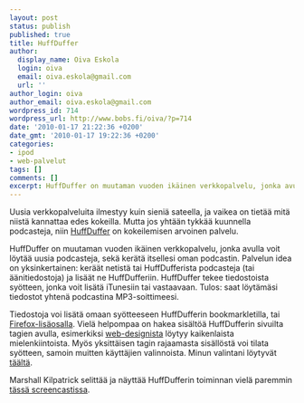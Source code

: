```yaml
---
layout: post
status: publish
published: true
title: HuffDuffer
author:
  display_name: Oiva Eskola
  login: oiva
  email: oiva.eskola@gmail.com
  url: ''
author_login: oiva
author_email: oiva.eskola@gmail.com
wordpress_id: 714
wordpress_url: http://www.bobs.fi/oiva/?p=714
date: '2010-01-17 21:22:36 +0200'
date_gmt: '2010-01-17 19:22:36 +0200'
categories:
- ipod
- web-palvelut
tags: []
comments: []
excerpt: HuffDuffer on muutaman vuoden ikäinen verkkopalvelu, jonka avulla voit löytää uusia podcasteja, sekä kerätä itsellesi oman podcastin.
---
```

<p>Uusia verkkopalveluita ilmestyy kuin sieniä sateella, ja vaikea on tietää mitä niistä kannattaa edes kokeilla. Mutta jos yhtään tykkää kuunnella podcasteja, niin <a href="http://huffduffer.com/about" target="_blank">HuffDuffer</a> on kokeilemisen arvoinen palvelu.</p>
<p>HuffDuffer on muutaman vuoden ikäinen verkkopalvelu, jonka avulla voit löytää uusia podcasteja, sekä kerätä itsellesi oman podcastin. Palvelun idea on yksinkertainen: keräät netistä tai HuffDufferista podcasteja (tai äänitiedostoja) ja lisäät ne HuffDufferiin. HuffDuffer tekee tiedostoista syötteen, jonka voit lisätä iTunesiin tai vastaavaan. Tulos: saat löytämäsi tiedostot yhtenä podcastina MP3-soittimeesi.</p>
<p>Tiedostoja voi lisätä omaan syötteeseen HuffDufferin bookmarkletilla, tai <a title="HuffDuffer Firefox Add-on" href="https://addons.mozilla.org/en-US/firefox/addon/13448/" target="_blank">Firefox-lisäosalla</a>. Vielä helpompaa on hakea sisältöä HuffDufferin sivuilta tagien avulla, esimerkiksi <a title="HuffDuffer: web design" href="http://huffduffer.com/tags/web+design" target="_blank">web-designista</a> löytyy kaikenlaista mielenkiintoista. Myös yksittäisen tagin rajaamasta sisällöstä voi tilata syötteen, samoin muitten käyttäjien valinnoista. Minun valintani löytyvät <a title="HuffDuffer: Oiva" href="http://huffduffer.com/oiva" target="_blank">täältä</a>.</p>
<p>Marshall Kilpatrick selittää ja näyttää HuffDufferin toiminnan vielä paremmin <a href="http://www.youtube.com/watch?v=jko3q8f1-Ls">tässä screencastissa</a>.</p>
